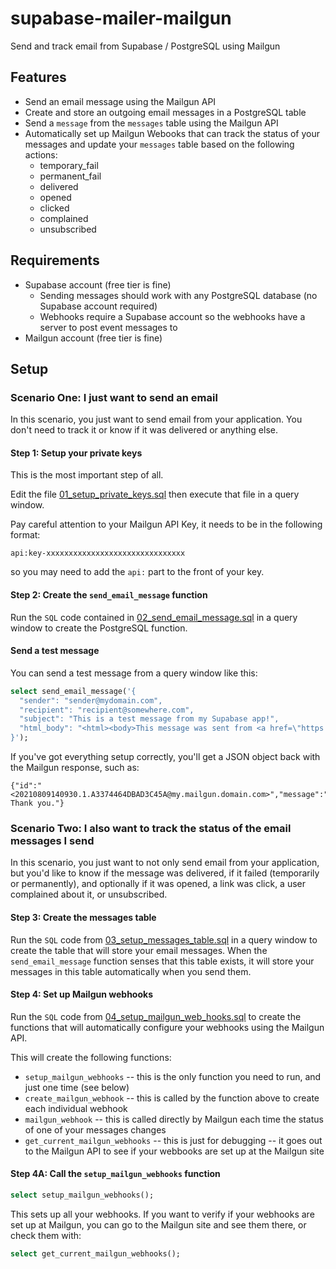 # supabase-mailer-mailgun
Send and track email from Supabase / PostgreSQL using Mailgun

## Features
- Send an email message using the Mailgun API
- Create and store an outgoing email messages in a PostgreSQL table
- Send a `message` from the `messages` table using the Mailgun API
- Automatically set up Mailgun Webooks that can track the status of your messages and update your `messages` table based on the following actions:
  - temporary_fail
  - permanent_fail
  - delivered
  - opened
  - clicked
  - complained
  - unsubscribed

## Requirements
- Supabase account (free tier is fine)
  - Sending messages should work with any PostgreSQL database (no Supabase account required)
  - Webhooks require a Supabase account so the webhooks have a server to post event messages to
- Mailgun account (free tier is fine)

## Setup

### Scenario One: I just want to send an email

In this scenario, you just want to send email from your application.  You don't need to track it or know if it was delivered or anything else.

#### Step 1:  Setup your private keys

This is the most important step of all.

Edit the file [01_setup_private_keys.sql](01_setup_private_keys.sql) then execute that file in a query window.

Pay careful attention to your Mailgun API Key, it needs to be in the following format:
```
api:key-xxxxxxxxxxxxxxxxxxxxxxxxxxxxxxx
```
so you may need to add the `api:` part to the front of your key.

#### Step 2: Create the `send_email_message` function

Run the `SQL` code contained in [02_send_email_message.sql](02_send_email_message.sql) in a query window to create the PostgreSQL function.

#### Send a test message

You can send a test message from a query window like this:

```sql
select send_email_message('{
  "sender": "sender@mydomain.com",
  "recipient": "recipient@somewhere.com",
  "subject": "This is a test message from my Supabase app!",
  "html_body": "<html><body>This message was sent from <a href=\"https://postgresql.org\">PostgreSQL</a> using <a href=\"https://supabase.io\">Supabase</a> and <a href=\"https://mailgun.com\">Mailgun</a>.</body></html>"
}');
```
If you've got everything setup correctly, you'll get a JSON object back with the Mailgun response, such as:
```
{"id":"<20210809140930.1.A3374464DBAD3C45A@my.mailgun.domain.com>","message":"Queued. Thank you."}
```

### Scenario Two: I also want to track the status of the email messages I send

In this scenario, you just want to not only send email from your application, but you'd like to know if the message was delivered, if it failed (temporarily or permanently), and optionally if it was opened, a link was click, a user complained about it, or unsubscribed.

#### Step 3: Create the messages table

Run the `SQL` code from [03_setup_messages_table.sql](03_setup_messages_table.sql) in a query window to create the table that will store your email messages.  When the `send_email_message` function senses that this table exists, it will store your messages in this table automatically when you send them.

#### Step 4: Set up Mailgun webhooks

Run the `SQL` code from [04_setup_mailgun_web_hooks.sql](04_setup_mailgun_web_hooks.sql) to create the functions that will automatically configure your webhooks using the Mailgun API.

This will create the following functions:

- `setup_mailgun_webhooks` -- this is the only function you need to run, and just one time (see below)
- `create_mailgun_webhook` -- this is called by the function above to create each individual webhook
- `mailgun_webhook` -- this is called directly by Mailgun each time the status of one of your messages changes
- `get_current_mailgun_webhooks` -- this is just for debugging -- it goes out to the Mailgun API to see if your webbooks are set up at the Mailgun site

#### Step 4A: Call the `setup_mailgun_webhooks` function

```sql
select setup_mailgun_webhooks();
```

This sets up all your webhooks.  If you want to verify if your webhooks are set up at Mailgun, you can go to the Mailgun site and see them there, or check them with:

```sql
select get_current_mailgun_webhooks();
```

